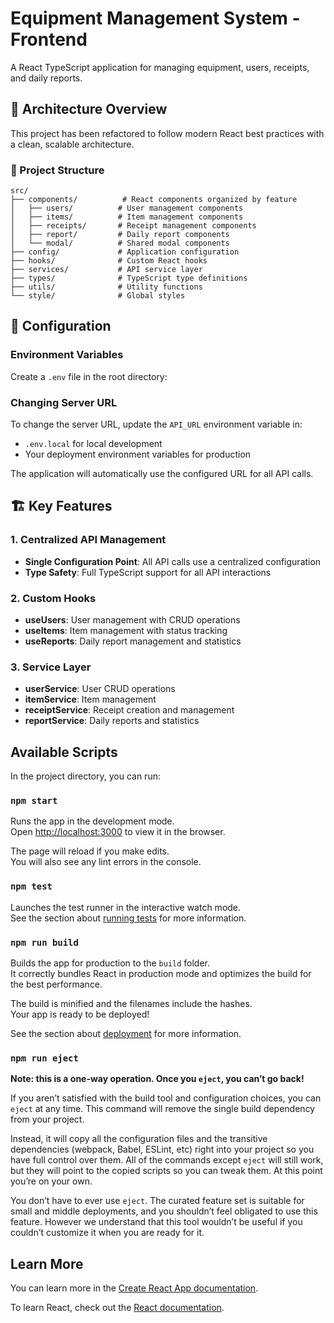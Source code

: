 # Equipment Management System - Frontend

A React TypeScript application for managing equipment, users, receipts, and daily reports.

## 🚀 Architecture Overview

This project has been refactored to follow modern React best practices with a clean, scalable architecture.

### 📁 Project Structure

```
src/
├── components/          # React components organized by feature
│   ├── users/          # User management components
│   ├── items/          # Item management components
│   ├── receipts/       # Receipt management components
│   ├── report/         # Daily report components
│   └── modal/          # Shared modal components
├── config/             # Application configuration
├── hooks/              # Custom React hooks
├── services/           # API service layer
├── types/              # TypeScript type definitions
├── utils/              # Utility functions
└── style/              # Global styles
```

## 🔧 Configuration

### Environment Variables

Create a `.env` file in the root directory:

### Changing Server URL

To change the server URL, update the `API_URL` environment variable in:
- `.env.local` for local development
- Your deployment environment variables for production

The application will automatically use the configured URL for all API calls.

## 🏗️ Key Features

### 1. Centralized API Management
- **Single Configuration Point**: All API calls use a centralized configuration
- **Type Safety**: Full TypeScript support for all API interactions

### 2. Custom Hooks
- **useUsers**: User management with CRUD operations
- **useItems**: Item management with status tracking
- **useReports**: Daily report management and statistics

### 3. Service Layer
- **userService**: User CRUD operations
- **itemService**: Item management
- **receiptService**: Receipt creation and management
- **reportService**: Daily reports and statistics

## Available Scripts

In the project directory, you can run:

### `npm start`

Runs the app in the development mode.\
Open [http://localhost:3000](http://localhost:3000) to view it in the browser.

The page will reload if you make edits.\
You will also see any lint errors in the console.

### `npm test`

Launches the test runner in the interactive watch mode.\
See the section about [running tests](https://facebook.github.io/create-react-app/docs/running-tests) for more information.

### `npm run build`

Builds the app for production to the `build` folder.\
It correctly bundles React in production mode and optimizes the build for the best performance.

The build is minified and the filenames include the hashes.\
Your app is ready to be deployed!

See the section about [deployment](https://facebook.github.io/create-react-app/docs/deployment) for more information.

### `npm run eject`

**Note: this is a one-way operation. Once you `eject`, you can’t go back!**

If you aren’t satisfied with the build tool and configuration choices, you can `eject` at any time. This command will remove the single build dependency from your project.

Instead, it will copy all the configuration files and the transitive dependencies (webpack, Babel, ESLint, etc) right into your project so you have full control over them. All of the commands except `eject` will still work, but they will point to the copied scripts so you can tweak them. At this point you’re on your own.

You don’t have to ever use `eject`. The curated feature set is suitable for small and middle deployments, and you shouldn’t feel obligated to use this feature. However we understand that this tool wouldn’t be useful if you couldn’t customize it when you are ready for it.

## Learn More

You can learn more in the [Create React App documentation](https://facebook.github.io/create-react-app/docs/getting-started).

To learn React, check out the [React documentation](https://reactjs.org/).
